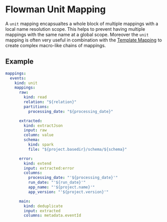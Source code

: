 # Flowman Unit Mapping

A `unit` mapping encapsualtes a whole block of multiple mappings with a local name resolution scope. This helps to
prevent having multiple mappings with the same name at a global scope. Moreover the `unit` mapping is often very
useful in combination with the [Template Mapping](template.md) to create complex macro-like chains of mappings.

## Example
```yaml
mappings:
  events:
    kind: unit
    mappings:
      raw:
        kind: read
        relation: "${relation}"
        partitions:
          processing_date: "${processing_date}"

      extracted:
        kind: extractJson
        input: raw
        column: value
        schema:
          kind: spark
          file: "${project.basedir}/schema/${schema}"

      error:
        kind: extend
        input: extracted:error
        columns:
          processing_date: "'${processing_date}'"
          run_date: "'${run_date}'"
          app_name: "'${project.name}'"
          app_version: "'${project.version}'"

      main:
        kind: deduplicate
        input: extracted
        columns: metadata.eventId
```
